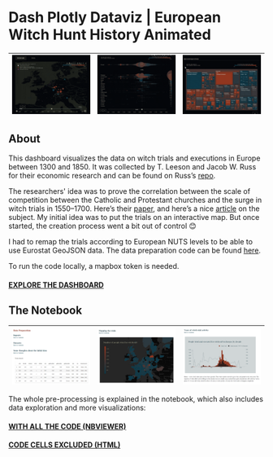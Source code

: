 # Dash Plotly Dataviz | European Witch Hunt History Animated

| <img src="./rm_assets/rm_rec_1.gif" width="100%"> | <img src="./rm_assets/rm_rec_2.gif" width="100%"> | <img src="./rm_assets/rm_rec_3.gif" width="100%"> |
| :---:   | :---: | :---: |

## About

This dashboard visualizes the data on witch trials and executions in Europe between 1300 and 1850. It was collected by T. Leeson and Jacob W. Russ for their economic research and can be found on Russ’s [repo](https://github.com/JakeRuss/witch-trials/tree/master/data). 

The researchers' idea was to prove the correlation between the scale of competition between the Catholic and Protestant churches and the surge in witch trials in 1550–1700. Here’s their [paper](https://www.peterleeson.com/Witch_Trials.pdf), and here’s a nice [article](https://qz.com/1183992/why-europe-was-overrun-by-witch-hunts-in-early-modern-history) on the subject. My initial idea was to put the trials on an interactive map. But once started, the creation process went a bit out of control 😊 

I had to remap the trials according to European NUTS levels to be able to use Eurostat GeoJSON data. The data preparation code can be found [here](https://github.com/lomska/plotly-dash-datavizes-witch-hunt-history/blob/main/app_data_prep.py).

To run the code locally, a mapbox token is needed.

#### [EXPLORE THE DASHBOARD](http://witchy-years.herokuapp.com/)

## The Notebook

| <img src="./rm_assets/nb_1.png" width="100%"> | <img src="./rm_assets/nb_2.png" width="100%"> | <img src="./rm_assets/nb_3.png" width="100%"> |
| :---:   | :---: | :---: |

The whole pre-processing is explained in the notebook, which also includes data exploration and more visualizations:

#### [WITH ALL THE CODE (NBVIEWER)](https://nbviewer.org/github/lomska/plotly-dash-datavizes-witch-hunt-history/blob/main/Witchy-Years-Notebook.ipynb) 
#### [CODE CELLS EXCLUDED (HTML)](https://github.com/lomska/plotly-dash-datavizes-witch-hunt-history/blob/main/Witchy-Years-Notebook.html)
